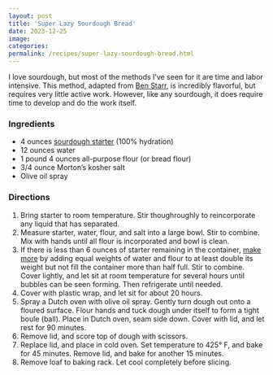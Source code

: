 ```yaml
---
layout: post
title: 'Super Lazy Sourdough Bread'
date: 2023-12-25
image:
categories:
permalink: /recipes/super-lazy-sourdough-bread.html
---
```


I love sourdough, but most of the methods I’ve seen for it are time and labor intensive. This method, adapted from [Ben Starr](https://www.youtube.com/@ultimatefoodgeek), is incredibly flavorful, but requires very little active work. However, like any sourdough, it does require time to develop and do the work itself.

### Ingredients

- 4 ounces [sourdough starter](https://www.youtube.com/watch?v=A_PghQtLZtk) (100% hydration)
- 12 ounces water
- 1 pound 4 ounces all-purpose flour (or bread flour)
- 3/4 ounce Morton’s kosher salt
- Olive oil spray

### Directions

1. Bring starter to room temperature. Stir thoughroughly to reincorporate any liquid that has separated.
2. Measure starter, water, flour, and salt into a large bowl. Stir to combine. Mix with hands until all flour is incorporated and bowl is clean.
3. If there is less than 6 ounces of starter remaining in the container, [make more](https://www.youtube.com/watch?v=K3rLXdnEC3g) by adding equal weights of water and flour to at least double its weight but not fill the container more than half full. Stir to combine. Cover lightly, and let sit at room temperature for several hours until bubbles can be seen forming. Then refrigerate until needed.
4. Cover with plastic wrap, and let sit for about 20 hours.
5. Spray a Dutch oven with olive oil spray. Gently turn dough out onto a floured surface. Flour hands and tuck dough under itself to form a tight boule (ball). Place in Dutch oven, seam side down. Cover with lid, and let rest for 90 minutes.
6. Remove lid, and score top of dough with scissors.
7. Replace lid, and place in cold oven. Set temperature to 425° F, and bake for 45 minutes. Remove lid, and bake for another 15 minutes.
8. Remove loaf to baking rack. Let cool completely before slicing.
